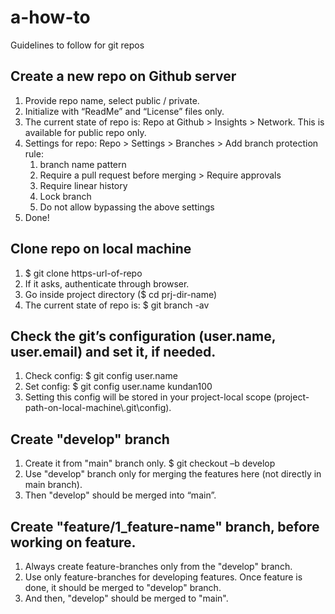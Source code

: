 # a-how-to
Guidelines to follow for git repos


## Create a new repo on Github server
  1. Provide repo name, select public / private.
  2. Initialize with “ReadMe” and “License” files only.
  3. The current state of repo is: Repo at Github > Insights > Network. This is available for public repo only.
  4. Settings for repo: Repo > Settings > Branches > Add branch protection rule:
      1. branch name pattern
      2. Require a pull request before merging > Require approvals
      3. Require linear history
      4. Lock branch
      5. Do not allow bypassing the above settings
  5. Done!
  

## Clone repo on local machine
  1. $ git clone https-url-of-repo
  2. If it asks, authenticate through browser.
  3. Go inside project directory ($ cd prj-dir-name)
  4. The current state of repo is: $ git branch -av
  
    
## Check the git’s configuration (user.name, user.email) and set it, if needed.
  1. Check config: $ git config user.name
  2. Set config: $ git config user.name kundan100
  3. Setting this config will be stored in your project-local scope (project-path-on-local-machine\\.git\config).


## Create "develop" branch
  1. Create it from "main" branch only. $ git checkout –b develop
  2. Use "develop" branch only for merging the features here (not directly in main branch).
  3.  Then "develop" should be merged into “main”.


## Create "feature/1_feature-name" branch, before working on feature.
  1. Always create feature-branches only from the "develop" branch.
  2. Use only feature-branches for developing features. Once feature is done, it should be merged to "develop" branch.
  3. And then, "develop" should be merged to "main".

